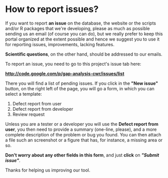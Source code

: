 # How to report issues? #

If you want to report **an issue** on the database, the website or the scripts and/or R packages that we're developing, please as much as possible sending us an email (of course you can do), but we really prefer to keep this portal organized at the extent possible and hence we suggest you to use it for reporting issues, improvements, lacking features.

**Scientific questions**, on the other hand, should be addressed to our emails.

To report an issue, you need to go to this project's issue tab here:

**http://code.google.com/p/gap-analysis-cwr/issues/list**

There you will find a list of pending issues. If you click in the **"New issue"** button, on the right left of the page, you will go a form, in which you can select a template:

  1. Defect report from user
  1. Defect report from developer
  1. Review request

Unless you are a tester or a developer you will use the **Defect report from user**, you then need to provide a summary (one-line, please), and a more complete description of the problem or bug you found. You can then attach a file such an screenshot or a figure that has, for instance, a missing area or so.

**Don't worry about any other fields in this form**, and just **click** on **_"Submit issue"_**.

Thanks for helping us improving our tool.